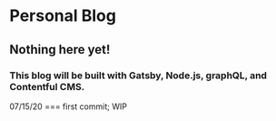 # Personal Blog

## Nothing here yet!

### This blog will be built with **Gatsby, Node.js, graphQL,** and **Contentful CMS**.

07/15/20 === first commit; WIP
